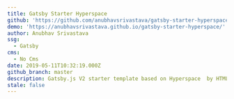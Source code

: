 ```yaml
---
title: Gatsby Starter Hyperspace
github: 'https://github.com/anubhavsrivastava/gatsby-starter-hyperspace'
demo: 'https://anubhavsrivastava.github.io/gatsby-starter-hyperspace/'
author: Anubhav Srivastava
ssg:
  - Gatsby
cms:
  - No Cms
date: 2019-05-11T10:32:19.000Z
github_branch: master
description: Gatsby.js V2 starter template based on Hyperspace  by HTML5 UP
stale: false
---
```

